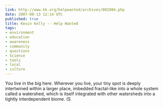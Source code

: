 ```yaml
---
link: http://www.kk.org/helpwanted/archives/001084.php
date: 2007-08-13 12:14 UTC
published: true
title: Kevin Kelly -- Help Wanted
tags:
- environment
- education
- awareness
- community
- questions
- Science
- tools
- local
- culture
---
```


You live in the big here. Wherever you live, your tiny spot is deeply intertwined within a larger place, imbedded fractal-like into a whole system called a watershed, which is itself integrated with other watersheds into a tightly interdependent biome. (S
